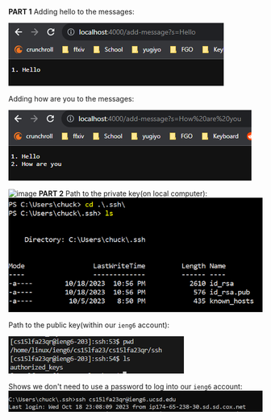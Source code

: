 **PART 1**
Adding hello to the messages:

![image](hello_part1.png)

Adding how are you to the messages:

![image](howareyou_part1.png)


![image]()
**PART 2**
Path to the private key(on local computer):
![image](private_part_2_lab.png)

Path to the public key(within our `ieng6` account):

![image](public_part_2lab.png)

Shows we don't need to use a password to log into our `ieng6` account:
![image](no_password_part_2_lab.png)
